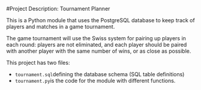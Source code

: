 #Project Description: Tournament Planner

This is a Python module that uses the PostgreSQL database to keep track of players and matches in a game tournament.

The game tournament will use the Swiss system for pairing up players in each round: players are not eliminated, and each player should be paired with another player with the same number of wins, or as close as possible.

This project has two files: 

* `tournament.sql`defining the database schema (SQL table definitions)
* `tournament.py`is the code for the module with different functions.
